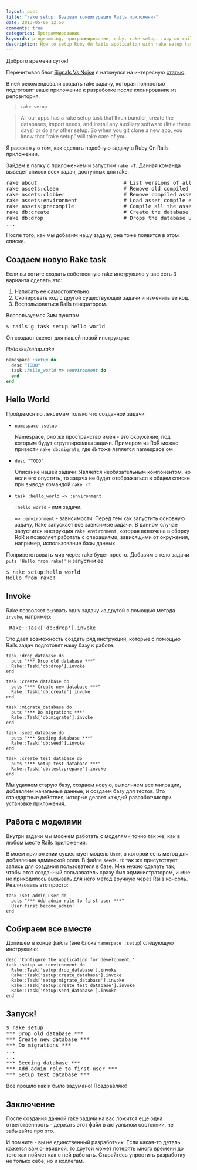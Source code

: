 ```yaml
---
layout: post
title: "rake setup: Базовая конфигурация Rails приложения"
date: 2013-05-06 12:50
comments: true
categories: Программирование
keywords: programming, программирование, ruby, rake setup, ruby on rails, rake, rails, rails setup, rails4
description: How to setup Ruby On Rails application with rake setup task
---
```

Доброго времени суток!

Перечитывая блог [Signals Vs Noise](http://37signals.com/svn) я наткнулся на интересную [статью](http://37signals.com/svn/posts/2998-setting-up-a-new-machine-for-ruby-development).

В ней рекомендовали создать rake задачу, которая полностью подготовит ваше приложение к разработке после клонирование из репозитория.

> `rake setup`

> All our apps has a rake setup task that’ll run bundler,
> create the databases, import seeds, and install any auxiliary
> software (little these days) or do any other setup. So when you git
> clone a new app, you know that “rake setup” will take care of you.

Я расскажу о том, как сделать подобную задачу в Ruby On Rails приложении.
<!-- more -->


Зайдем в папку с приложением и запустим  ```rake -T```. Данная команда выведет список всех задач, доступных для rake.

<pre>
rake about                            # List versions of all Rails frameworks and the environment
rake assets:clean                     # Remove old compiled assets
rake assets:clobber                   # Remove compiled assets
rake assets:environment               # Load asset compile environment
rake assets:precompile                # Compile all the assets named in config.assets.precompile
rake db:create                        # Create the database from DATABASE_URL or config/database.yml for the current Rails.env (use db:create:all to create all dbs in the config)
rake db:drop                          # Drops the database using DATABASE_URL or the current Rails.env (use db:drop:all to drop all databases)
...
</pre>

После того, как мы добавим нашу задачу, она тоже появится в этом списке.

## Создаем новую Rake task

Если вы хотите создать собственную rake инструкцию у вас есть 3 варианта сделать это:

1. Написать ее самостоятельно.
2. Скопировать код с другой существующей задачи и изменить ее код.
3. Воспользоваться Rails генератором.

Воспользуемся 3им пунктом.
<pre>
$ rails g task setup hello_world
</pre>

Он создаст скелет для нашей новой инструкции:

*lib/tasks/setup.rake*
``` ruby
namespace :setup do
  desc "TODO"
  task :hello_world => :environment do
  end
end
```

## Hello World

Пройдемся по лексемам только что созданной задачи

* ```namespace :setup```

  Namespace, оно же пространство имен - это окружение, под которым будут сгруппированы задачи.
  Примером из RoR можно привести ```rake db:migrate```, где ```db``` тоже является namespace'ом

* ```desc "TODO"```

  Описание нашей задачи. Является необязательным компонентом, но если его опустить, то задача не будет отображаться в общем списке при выводе командой ```rake -T```

* ```task :hello_world => :environment```

  ```:hello_world``` - имя задачи.

  ```=> :environment``` - зависимости. Перед тем как запустить основную задачу, Rake запускает все зависимые задачи. В данном случае запустится инструкция ```rake environment```,
   которая включена в сборку RoR и позволяет работать с операциями, зависящими от окружения, например, использование базы данных.

Поприветствовать мир через rake будет просто. Добавим в тело задачи ``` puts 'Hello from rake!' ``` и запустим ее
<pre>
$ rake setup:hello_world
Hello from rake!
</pre>

## Invoke

Rake позволяет вызвать одну задачу из другой с помощью метода ```invoke```, например:

<pre> Rake::Task['db:drop'].invoke </pre>

Это дает возможность создать ряд инструкций, которые с помощью Rails задач подготовят нашу базу к работе:

```
task :drop_database do
  puts "*** Drop old database ***"
  Rake::Task['db:drop'].invoke
end

task :create_database do
  puts "*** Create new database ***"
  Rake::Task['db:create'].invoke
end

task :migrate_database do
  puts "*** Do migrations ***"
  Rake::Task['db:migrate'].invoke
end

task :seed_database do
  puts "*** Seeding database ***"
  Rake::Task['db:seed'].invoke
end

task :create_test_database do
  puts "*** Setup test database ***"
  Rake::Task['db:test:prepare'].invoke
end
```

Мы удаляем старую базу, создаем новую, выполняем все миграции, добавляем начальные данные, и создаем базу для тестов. Это стандартные действия, которые делает каждый разработчик при установке приложения.

## Работа с моделями

Внутри задачи мы моожем работать с моделями точно так же, как в любом месте Rails приложения.

В моем приложении существует модель ```User```, в которой есть метод для добавления админской роли. В файле ```seeds.rb``` 
так же присутствует запись для создания пользователя в базе. Мне нужно сделать так, чтобы этот созданный пользователь сразу
был администратором, и мне не приходилось вызывать для него метод вручную через Rails консоль. Реализовать это просто:
```
task :set_admin_user do
  puts "*** Add admin role to first user ***"
  User.first.become_admin!
end
```

## Собираем все вместе

Допишем в конце файла (вне блока ```namespace :setup```) следующую инструкцию:
```
desc 'Configure the application for development.'
task :setup => :environment do
  Rake::Task['setup:drop_database'].invoke
  Rake::Task['setup:create_database'].invoke
  Rake::Task['setup:migrate_database'].invoke
  Rake::Task['setup:create_test_database'].invoke
  Rake::Task['setup:seed_database'].invoke
end
```

## Запуск!

<pre>
$ rake setup
*** Drop old database ***
*** Create new database ***
*** Do migrations ***
...
...
*** Seeding database ***
*** Add admin role to first user ***
*** Setup test database ***
</pre>

Все прошло как и было задумано! Поздравляю!

## Заключение

После создания данной rake задачи на вас ложится еще одна ответственность - держать этот файл в актуальном состоянии, не забывайте про это.

И помните - вы не единственный разработчик. Если какая-то деталь кажется вам очевидной, то другой может потерять много времени
до того как поймет как с ней работать. Старайтесь упростить разработку не только себе, но и коллегам.

